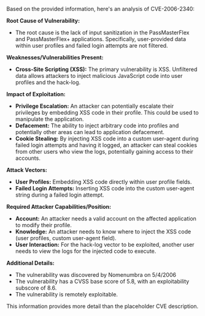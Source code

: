 Based on the provided information, here's an analysis of CVE-2006-2340:

**Root Cause of Vulnerability:**

*   The root cause is the lack of input sanitization in the PassMasterFlex and PassMasterFlex+ applications. Specifically, user-provided data within user profiles and failed login attempts are not filtered.

**Weaknesses/Vulnerabilities Present:**

*   **Cross-Site Scripting (XSS):** The primary vulnerability is XSS. Unfiltered data allows attackers to inject malicious JavaScript code into user profiles and the hack-log.

**Impact of Exploitation:**

*   **Privilege Escalation:** An attacker can potentially escalate their privileges by embedding XSS code in their profile. This could be used to manipulate the application.
*   **Defacement:** The ability to inject arbitrary code into profiles and potentially other areas can lead to application defacement.
*   **Cookie Stealing:** By injecting XSS code into a custom user-agent during failed login attempts and having it logged, an attacker can steal cookies from other users who view the logs, potentially gaining access to their accounts.

**Attack Vectors:**

*   **User Profiles:** Embedding XSS code directly within user profile fields.
*   **Failed Login Attempts:** Inserting XSS code into the custom user-agent string during a failed login attempt.

**Required Attacker Capabilities/Position:**

*   **Account:** An attacker needs a valid account on the affected application to modify their profile.
*   **Knowledge:** An attacker needs to know where to inject the XSS code (user profiles, custom user-agent field).
*   **User Interaction:** For the hack-log vector to be exploited, another user needs to view the logs for the injected code to execute.

**Additional Details:**
*   The vulnerability was discovered by Nomenumbra on 5/4/2006
*   The vulnerability has a CVSS base score of 5.8, with an exploitability subscore of 8.6.
*   The vulnerability is remotely exploitable.

This information provides more detail than the placeholder CVE description.